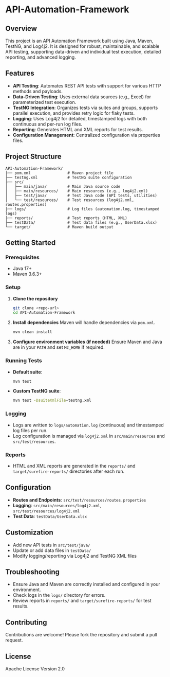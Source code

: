 # API-Automation-Framework

## Overview
This project is an API Automation Framework built using Java, Maven, TestNG, and Log4j2. It is designed for robust, maintainable, and scalable API testing, supporting data-driven and individual test execution, detailed reporting, and advanced logging.

## Features
- **API Testing**: Automates REST API tests with support for various HTTP methods and payloads.
- **Data-Driven Testing**: Uses external data sources (e.g., Excel) for parameterized test execution.
- **TestNG Integration**: Organizes tests via suites and groups, supports parallel execution, and provides retry logic for flaky tests.
- **Logging**: Uses Log4j2 for detailed, timestamped logs with both continuous and per-run log files.
- **Reporting**: Generates HTML and XML reports for test results.
- **Configuration Management**: Centralized configuration via properties files.

## Project Structure
```
API-Automation-Framework/
├── pom.xml                # Maven project file
├── testng.xml             # TestNG suite configuration
├── src/
│   ├── main/java/         # Main Java source code
│   ├── main/resources/    # Main resources (e.g., log4j2.xml)
│   ├── test/java/         # Test Java code (API tests, utilities)
│   └── test/resources/    # Test resources (log4j2.xml, routes.properties)
├── logs/                  # Log files (automation.log, timestamped logs)
├── reports/               # Test reports (HTML, XML)
├── testData/              # Test data files (e.g., UserData.xlsx)
└── target/                # Maven build output
```

## Getting Started
### Prerequisites
- Java 17+
- Maven 3.6.3+

### Setup
1. **Clone the repository**
   ```bash
   git clone <repo-url>
   cd API-Automation-Framework
   ```
2. **Install dependencies**
   Maven will handle dependencies via `pom.xml`.
   ```bash
   mvn clean install
   ```
3. **Configure environment variables (if needed)**
   Ensure Maven and Java are in your `PATH` and set `M2_HOME` if required.

### Running Tests
- **Default suite**:
  ```bash
  mvn test
  ```
- **Custom TestNG suite**:
  ```bash
  mvn test -DsuiteXmlFile=testng.xml
  ```

### Logging
- Logs are written to `logs/automation.log` (continuous) and timestamped log files per run.
- Log configuration is managed via `log4j2.xml` in `src/main/resources` and `src/test/resources`.

### Reports
- HTML and XML reports are generated in the `reports/` and `target/surefire-reports/` directories after each run.

## Configuration
- **Routes and Endpoints**: `src/test/resources/routes.properties`
- **Logging**: `src/main/resources/log4j2.xml`, `src/test/resources/log4j2.xml`
- **Test Data**: `testData/UserData.xlsx`

## Customization
- Add new API tests in `src/test/java/`
- Update or add data files in `testData/`
- Modify logging/reporting via Log4j2 and TestNG XML files

## Troubleshooting
- Ensure Java and Maven are correctly installed and configured in your environment.
- Check logs in the `logs/` directory for errors.
- Review reports in `reports/` and `target/surefire-reports/` for test results.

## Contributing
Contributions are welcome! Please fork the repository and submit a pull request.

## License
Apache License Version 2.0
